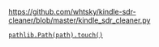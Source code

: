 https://github.com/whtsky/kindle-sdr-cleaner/blob/master/kindle_sdr_cleaner.py

[```pathlib.Path(path).touch()```](https://github.com/triton-inference-server/client/blob/d07efb84f938bce126e4d0a0541629113ffe6d53/src/python/library/build_wheel.py#L46)

